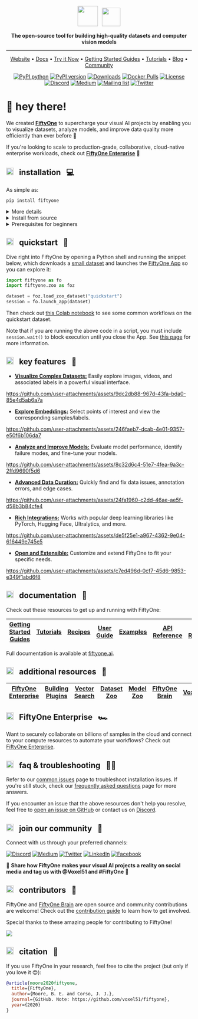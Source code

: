 <div align="center">
<p align="center">

<!-- prettier-ignore -->
<img src="https://user-images.githubusercontent.com/25985824/106288517-2422e000-6216-11eb-871d-26ad2e7b1e59.png" height="55px"> &nbsp;
<img src="https://user-images.githubusercontent.com/25985824/106288518-24bb7680-6216-11eb-8f10-60052c519586.png" height="50px">

**The open-source tool for building high-quality datasets and computer vision
models**

---

<!-- prettier-ignore -->
<a href="https://voxel51.com/fiftyone">Website</a> •
<a href="https://voxel51.com/docs/fiftyone">Docs</a> •
<a href="https://colab.research.google.com/github/voxel51/fiftyone-examples/blob/master/examples/quickstart.ipynb">Try it Now</a> •
<a href="https://voxel51.com/docs/fiftyone/getting_started_guides/index.html">Getting Started Guides</a> •
<a href="https://voxel51.com/docs/fiftyone/tutorials/index.html">Tutorials</a> •
<a href="https://voxel51.com/blog/">Blog</a> •
<a href="https://discord.gg/fiftyone-community">Community</a>

[![PyPI python](https://img.shields.io/pypi/pyversions/fiftyone)](https://pypi.org/project/fiftyone)
[![PyPI version](https://badge.fury.io/py/fiftyone.svg)](https://pypi.org/project/fiftyone)
[![Downloads](https://static.pepy.tech/badge/fiftyone)](https://pepy.tech/project/fiftyone)
[![Docker Pulls](https://badgen.net/docker/pulls/voxel51/fiftyone?icon=docker&label=pulls)](https://hub.docker.com/r/voxel51/fiftyone/)
[![License](https://img.shields.io/badge/License-Apache%202.0-blue.svg)](LICENSE)
[![Discord](https://img.shields.io/badge/Discord-7289DA?logo=discord&logoColor=white)](https://discord.gg/fiftyone-community)
[![Medium](https://img.shields.io/badge/Medium-12100E?logo=medium&logoColor=white)](https://medium.com/voxel51)
[![Mailing list](http://bit.ly/2Md9rxM)](https://share.hsforms.com/1zpJ60ggaQtOoVeBqIZdaaA2ykyk)
[![Twitter](https://img.shields.io/twitter/follow/Voxel51?style=social)](https://twitter.com/voxel51)

</p>
</div>

# 👋 hey there!

We created **[FiftyOne](https://fiftyone.ai)** to supercharge your visual AI
projects by enabling you to visualize datasets, analyze models, and improve
data quality more efficiently than ever before 🤝

If you're looking to scale to production-grade, collaborative, cloud-native
enterprise workloads, check out
**[FiftyOne Enterprise](http://voxel51.com/enterprise)** 🚀

<div id='installation'/>

## <img src="https://user-images.githubusercontent.com/25985824/106288517-2422e000-6216-11eb-871d-26ad2e7b1e59.png" height="20px"> &nbsp; installation &nbsp; 💻

As simple as:

```shell
pip install fiftyone
```

<details>
<summary>More details</summary>

### Installation options

FiftyOne supports Python 3.9 - 3.12.

For most users, we recommend installing the latest release version of FiftyOne
via `pip` as shown above.

If you want to contribute to FiftyOne or install the latest development
version, then you can also perform a [source install](#source-install).

See the [prerequisites section](#prerequisites) for system-specific setup
information.

We strongly recommend that you install FiftyOne in a
[virtual environment](https://voxel51.com/docs/fiftyone/installation/virtualenv.html)
to maintain a clean workspace.

Consult the
[installation guide](https://voxel51.com/docs/fiftyone/installation/index.html)
for troubleshooting and other information about getting up-and-running with
FiftyOne.

</details>

<div id='source-install'/>

<details>
<summary>Install from source</summary>

### Source installations

Follow the instructions below to install FiftyOne from source and build the
App.

You'll need the following tools installed:

-   [Python](https://www.python.org) (3.9 - 3.12)
-   [Node.js](https://nodejs.org) - on Linux, we recommend using
    [nvm](https://github.com/nvm-sh/nvm) to install an up-to-date version.
-   [Yarn](https://yarnpkg.com) - once Node.js is installed, you can
    [enable Yarn](https://yarnpkg.com/getting-started/install) via
    `corepack enable`

We strongly recommend that you install FiftyOne in a
[virtual environment](https://voxel51.com/docs/fiftyone/installation/virtualenv.html)
to maintain a clean workspace.

If you are working in Google Colab,
[skip to here](#source-installs-in-google-colab).

First, clone the repository:

```shell
git clone https://github.com/voxel51/fiftyone
cd fiftyone
```

Then run the install script:

```shell
# Mac or Linux
bash install.bash

# Windows
.\install.bat
```

If you run into issues importing FiftyOne, you may need to add the path to the
cloned repository to your `PYTHONPATH`:

```shell
export PYTHONPATH=$PYTHONPATH:/path/to/fiftyone
```

Note that the install script adds to your `nvm` settings in your `~/.bashrc` or
`~/.bash_profile`, which is needed for installing and building the App.

### Upgrading your source installation

To upgrade an existing source installation to the bleeding edge, simply pull
the latest `develop` branch and rerun the install script:

```shell
git checkout develop
git pull

# Mac or Linux
bash install.bash

# Windows
.\install.bat
```

### Rebuilding the App

When you pull in new changes to the App, you will need to rebuild it, which you
can do either by rerunning the install script or just running `yarn build` in
the `./app` directory.

### Developer installation

If you would like to
[contribute to FiftyOne](https://github.com/voxel51/fiftyone/blob/develop/CONTRIBUTING.md),
you should perform a developer installation using the `-d` flag of the install
script:

```shell
# Mac or Linux
bash install.bash -d

# Windows
.\install.bat -d
```

Although not required, developers typically prefer to configure their FiftyOne
installation to connect to a self-installed and managed instance of MongoDB,
which you can do by following
[these simple steps](https://docs.voxel51.com/user_guide/config.html#configuring-a-mongodb-connection).

### Source installs in Google Colab

You can install from source in
[Google Colab](https://colab.research.google.com) by running the following in a
cell and then **restarting the runtime**:

```shell
%%shell

git clone --depth 1 https://github.com/voxel51/fiftyone.git
cd fiftyone

# Mac or Linux
bash install.bash

# Windows
.\install.bat
```

### Generating documentation

See the
[docs guide](https://github.com/voxel51/fiftyone/blob/develop/docs/README.md)
for information on building and contributing to the documentation.

### Uninstallation

You can uninstall FiftyOne as follows:

```shell
pip uninstall fiftyone fiftyone-brain fiftyone-db
```

</details>

<div id='prerequisites'/>

<details>
<summary>Prerequisites for beginners</summary>

### System-specific setup

Follow the instructions for your operating system or environment to perform
basic system setup before [installing FiftyOne](#installation).

If you're an experienced developer, you've likely already done this.

<details>
<summary>Linux</summary>

<div id='prerequisites-linux'/>

#### 1. Install Python and other dependencies

These steps work on a clean install of Ubuntu Desktop 24.04, and should also
work on Ubuntu 24.04 and 22.04, and on Ubuntu Server:

```shell
sudo apt-get update
sudo apt-get upgrade
sudo apt-get install python3-venv python3-dev build-essential git-all libgl1-mesa-dev
```

-   On Linux, you will need at least the `openssl` and `libcurl` packages
-   On Debian-based distributions, you will need to install `libcurl4` or
    `libcurl3` instead of `libcurl`, depending on the age of your distribution

```shell
# Ubuntu
sudo apt install libcurl4 openssl

# Fedora
sudo dnf install libcurl openssl
```

#### 2. Create and activate a virtual environment

```shell
python3 -m venv fiftyone_env
source fiftyone_env/bin/activate
```

#### 3. Install FFmpeg (optional)

If you plan to work with video datasets, you'll need to install
[FFmpeg](https://ffmpeg.org):

```shell
sudo apt-get install ffmpeg
```

</details>

<details>
<summary>MacOS</summary>

<div id='prerequisites-macos'/>

#### 1. Install Xcode Command Line Tools

```shell
xcode-select --install
```

#### 2. Install Homebrew

```shell
/bin/bash -c "$(curl -fsSL https://raw.githubusercontent.com/Homebrew/install/HEAD/install.sh)"
```

After running the above command, follow the instructions in your terminal to
complete the Homebrew installation.

#### 3. Install Python

```shell
brew install python@3.9
brew install protobuf
```

#### 4. Create and activate a virtual environment

```shell
python3 -m venv fiftyone_env
source fiftyone_env/bin/activate
```

#### 5. Install FFmpeg (optional)

If you plan to work with video datasets, you'll need to install
[FFmpeg](https://ffmpeg.org):

```shell
brew install ffmpeg
```

</details>

<details>
<summary>Windows</summary>

<div id='prerequisites-windows'/>

#### 1. Install Python

⚠️ The version of Python that is available in the Microsoft Store is **not
recommended** ⚠️

Download a Python 3.9 - 3.12 installer from
[python.org](https://www.python.org/downloads/). Make sure to pick a 64-bit
version. For example, this
[Python 3.10.11 installer](https://www.python.org/ftp/python/3.10.11/python-3.10.11-amd64.exe).

Double-click on the installer to run it, and follow the steps in the installer.

-   Check the box to add Python to your `PATH`
-   At the end of the installer, there is an option to disable the `PATH`
    length limit. It is recommended to click this

#### 2. Install Microsoft Visual C++

Download
[Microsoft Visual C++ Redistributable](https://learn.microsoft.com/en-us/cpp/windows/latest-supported-vc-redist).
Double-click on the installer to run it, and follow the steps in the installer.

#### 3. Install Git

Download Git from [this link](https://git-scm.com/download/win). Double-click
on the installer to run it, and follow the steps in the installer.

#### 4. Create and activate a virtual environment

-   Press `Win + R`. type `cmd`, and press `Enter`. Alternatively, search
    **Command Prompt** in the Start Menu.
-   Navigate to your project. `cd C:\path\to\your\project`
-   Create the environment `python -m venv fiftyone_env`
-   Activate the environment typing this in the command line window
    `fiftyone_env\Scripts\activate`
-   After activation, your command prompt should change and show the name of
    the virtual environment `(fiftyone_env) C:\path\to\your\project`

#### 5. Install FFmpeg (optional)

If you plan to work with video datasets, you'll need to install
[FFmpeg](https://ffmpeg.org).

Download an FFmpeg binary from [here](https://ffmpeg.org/download.html). Add
FFmpeg's path (e.g., `C:\ffmpeg\bin`) to your `PATH` environmental variable.

</details>

<details>
<summary>Docker</summary>

<div id='prerequisites-docker'/>
<br>

Refer to
[these instructions](https://voxel51.com/docs/fiftyone/environments/index.html#docker)
to see how to build and run Docker images containing release or source builds
of FiftyOne.

</details>

</details>

<div id='quickstart'>

## <img src="https://user-images.githubusercontent.com/25985824/106288517-2422e000-6216-11eb-871d-26ad2e7b1e59.png" height="20px"> &nbsp; quickstart &nbsp; 🚀

Dive right into FiftyOne by opening a Python shell and running the snippet
below, which downloads a
[small dataset](https://voxel51.com/docs/fiftyone/user_guide/dataset_zoo/datasets.html#quickstart)
and launches the
[FiftyOne App](https://voxel51.com/docs/fiftyone/user_guide/app.html) so you
can explore it:

```py
import fiftyone as fo
import fiftyone.zoo as foz

dataset = foz.load_zoo_dataset("quickstart")
session = fo.launch_app(dataset)
```

Then check out
[this Colab notebook](https://colab.research.google.com/github/voxel51/fiftyone-examples/blob/master/examples/quickstart.ipynb)
to see some common workflows on the quickstart dataset.

Note that if you are running the above code in a script, you must include
`session.wait()` to block execution until you close the App. See
[this page](https://voxel51.com/docs/fiftyone/user_guide/app.html#creating-a-session)
for more information.

<div id='key-features'>

## <img src="https://user-images.githubusercontent.com/25985824/106288517-2422e000-6216-11eb-871d-26ad2e7b1e59.png" height="20px"> &nbsp; key features &nbsp; 🔑

-   **[Visualize Complex Datasets:](https://docs.voxel51.com/user_guide/app.html)**
    Easily explore images, videos, and associated labels in a powerful visual
    interface.

https://github.com/user-attachments/assets/9dc2db88-967d-43fa-bda0-85e4d5ab6a7a

-   **[Explore Embeddings:](https://docs.voxel51.com/user_guide/app.html#embeddings-panel)**
    Select points of interest and view the corresponding samples/labels.

https://github.com/user-attachments/assets/246faeb7-dcab-4e01-9357-e50f6b106da7

-   **[Analyze and Improve Models:](https://docs.voxel51.com/user_guide/evaluation.html)**
    Evaluate model performance, identify failure modes, and fine-tune your
    models.

https://github.com/user-attachments/assets/8c32d6c4-51e7-4fea-9a3c-2ffd9690f5d6

-   **[Advanced Data Curation:](https://docs.voxel51.com/brain.html)** Quickly
    find and fix data issues, annotation errors, and edge cases.

https://github.com/user-attachments/assets/24fa1960-c2dd-46ae-ae5f-d58b3b84cfe4

-   **[Rich Integrations:](https://docs.voxel51.com/integrations/index.html)**
    Works with popular deep learning libraries like PyTorch, Hugging Face,
    Ultralytics, and more.

https://github.com/user-attachments/assets/de5f25e1-a967-4362-9e04-616449e745e5

-   **[Open and Extensible:](https://docs.voxel51.com/plugins/index.html)**
    Customize and extend FiftyOne to fit your specific needs.

https://github.com/user-attachments/assets/c7ed496d-0cf7-45d6-9853-e349f1abd6f8

<div id='getting-started'/>

## <img src="https://user-images.githubusercontent.com/25985824/106288517-2422e000-6216-11eb-871d-26ad2e7b1e59.png" height="20px"> &nbsp; documentation &nbsp; 🪪

Check out these resources to get up and running with FiftyOne:

| [Getting Started Guides](https://voxel51.com/docs/fiftyone/getting_started_guides/index.html) | [Tutorials](https://voxel51.com/docs/fiftyone/tutorials/index.html) | [Recipes](https://voxel51.com/docs/fiftyone/recipes/index.html) | [User Guide](https://voxel51.com/docs/fiftyone/user_guide/index.html) | [Examples](https://github.com/voxel51/fiftyone-examples) | [API Reference](https://voxel51.com/docs/fiftyone/api/fiftyone.html) | [CLI Reference](https://voxel51.com/docs/fiftyone/cli/index.html) |
| --------------------------------------------------------------------------------------------- | ------------------------------------------------------------------- | --------------------------------------------------------------- | --------------------------------------------------------------------- | -------------------------------------------------------- | -------------------------------------------------------------------- | ----------------------------------------------------------------- |

Full documentation is available at [fiftyone.ai](https://fiftyone.ai).

</div>

<div id='additional-resources'>

## <img src="https://user-images.githubusercontent.com/25985824/106288517-2422e000-6216-11eb-871d-26ad2e7b1e59.png" height="20px"> &nbsp; additional resources &nbsp; 🚁

| [FiftyOne Enterprise](https://voxel51.com/enterprise) | [Building Plugins](https://docs.voxel51.com/plugins/index.html) | [Vector Search](https://voxel51.com/blog/the-computer-vision-interface-for-vector-search) | [Dataset Zoo](https://docs.voxel51.com/dataset_zoo/index.html) | [Model Zoo](https://docs.voxel51.com/model_zoo/index.html) | [FiftyOne Brain](https://docs.voxel51.com/brain.html) | [VoxelGPT](https://github.com/voxel51/voxelgpt) |
| ----------------------------------------------------- | --------------------------------------------------------------- | ----------------------------------------------------------------------------------------- | -------------------------------------------------------------- | ---------------------------------------------------------- | ----------------------------------------------------- | ----------------------------------------------- |

</div>

<div id='fiftyone-enterprise'/>

## <img src="https://user-images.githubusercontent.com/25985824/106288517-2422e000-6216-11eb-871d-26ad2e7b1e59.png" height="20px"> &nbsp; FiftyOne Enterprise &nbsp; 🏎️

Want to securely collaborate on billions of samples in the cloud and connect to
your compute resources to automate your workflows? Check out
[FiftyOne Enterprise](https://voxel51.com/enterprise).

<div id='faq'/>

## <img src="https://user-images.githubusercontent.com/25985824/106288517-2422e000-6216-11eb-871d-26ad2e7b1e59.png" height="20px"> &nbsp; faq & troubleshooting &nbsp; ⛓️‍💥

Refer to our
[common issues](https://docs.voxel51.com/installation/troubleshooting.html)
page to troubleshoot installation issues. If you're still stuck, check our
[frequently asked questions](https://docs.voxel51.com/faq/index.html) page for
more answers.

If you encounter an issue that the above resources don't help you resolve, feel
free to [open an issue on GitHub](https://github.com/voxel51/fiftyone/issues)
or contact us on [Discord](https://discord.gg/fiftyone-community).

</div>

<div id='community'/>

## <img src="https://user-images.githubusercontent.com/25985824/106288517-2422e000-6216-11eb-871d-26ad2e7b1e59.png" height="20px"> &nbsp; join our community &nbsp; 🤝

Connect with us through your preferred channels:

[![Discord](https://img.shields.io/badge/Discord-7289DA?logo=discord&logoColor=white)](https://discord.gg/fiftyone-community)
[![Medium](https://img.shields.io/badge/Medium-12100E?logo=medium&logoColor=white)](https://medium.com/voxel51)
[![Twitter](https://img.shields.io/badge/Twitter-1DA1F2?logo=twitter&logoColor=white)](https://twitter.com/voxel51)
[![LinkedIn](https://img.shields.io/badge/LinkedIn-0077B5?logo=linkedin&logoColor=white)](https://www.linkedin.com/company/voxel51)
[![Facebook](https://img.shields.io/badge/Facebook-1877F2?logo=facebook&logoColor=white)](https://www.facebook.com/voxel51)

🎊 **Share how FiftyOne makes your visual AI projects a reality on social media
and tag us with @Voxel51 and #FiftyOne** 🎊

</div>

<div id='contributors'/>

## <img src="https://user-images.githubusercontent.com/25985824/106288517-2422e000-6216-11eb-871d-26ad2e7b1e59.png" height="20px"> &nbsp; contributors &nbsp; 🧡

FiftyOne and [FiftyOne Brain](https://github.com/voxel51/fiftyone-brain) are
open source and community contributions are welcome! Check out the
[contribution guide](https://github.com/voxel51/fiftyone/blob/develop/CONTRIBUTING.md)
to learn how to get involved.

Special thanks to these amazing people for contributing to FiftyOne!

<a href="https://github.com/voxel51/fiftyone/graphs/contributors">
  <img src="https://contrib.rocks/image?repo=voxel51/fiftyone" />
</a>

<div id='citation'/>

## <img src="https://user-images.githubusercontent.com/25985824/106288517-2422e000-6216-11eb-871d-26ad2e7b1e59.png" height="20px"> &nbsp; citation &nbsp; 📖

If you use FiftyOne in your research, feel free to cite the project (but only
if you love it 😊):

```bibtex
@article{moore2020fiftyone,
  title={FiftyOne},
  author={Moore, B. E. and Corso, J. J.},
  journal={GitHub. Note: https://github.com/voxel51/fiftyone},
  year={2020}
}
```

